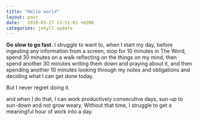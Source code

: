 ```yaml
---
title: "Hello world"
layout: post
date:   2018-03-27 13:51:01 +0200
categories: jekyll update
---
```


**Go slow to go fast**. I struggle to want to, when I start my day, before ingesting any information from a screen, stop for 10 minutes in The Word, spend 30 minutes on a walk reflecting on the things on my mind, then spend another 30 minutes writing them down and praying about it, and then spending another 10 minutes looking through my notes and obligations and deciding what I can get done today.

But I never regret doing it.

and when I do that, I can work productively consecutive days, sun-up to sun-down and not grow weary. Without that time, I struggle to get a meaningful hour of work into a day.
